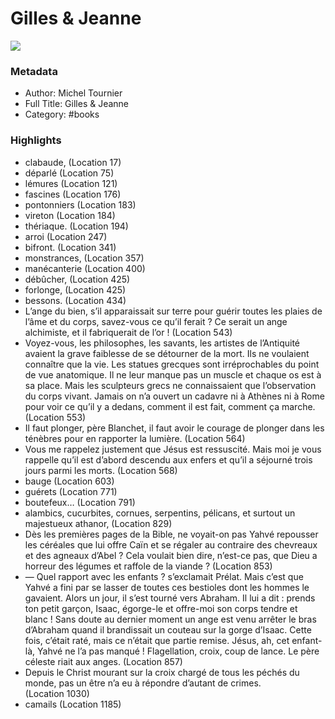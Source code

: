 # Gilles & Jeanne

![](https://readwise-assets.s3.amazonaws.com/static/images/default-book-icon-2.dae1dc4d332b.png)

### Metadata

- Author: Michel Tournier
- Full Title: Gilles & Jeanne
- Category: #books

### Highlights

- clabaude, (Location 17)
- déparlé (Location 75)
- lémures (Location 121)
- fascines (Location 176)
- pontonniers (Location 183)
- vireton (Location 184)
- thériaque. (Location 194)
- arroi (Location 247)
- bifront. (Location 341)
- monstrances, (Location 357)
- manécanterie (Location 400)
- débûcher, (Location 425)
- forlonge, (Location 425)
- bessons. (Location 434)
- L’ange du bien, s’il apparaissait sur terre pour guérir toutes les plaies de l’âme et du corps, savez-vous ce qu’il ferait ? Ce serait un ange alchimiste, et il fabriquerait de l’or ! (Location 543)
- Voyez-vous, les philosophes, les savants, les artistes de l’Antiquité avaient la grave faiblesse de se détourner de la mort. Ils ne voulaient connaître que la vie. Les statues grecques sont irréprochables du point de vue anatomique. Il ne leur manque pas un muscle et chaque os est à sa place. Mais les sculpteurs grecs ne connaissaient que l’observation du corps vivant. Jamais on n’a ouvert un cadavre ni à Athènes ni à Rome pour voir ce qu’il y a dedans, comment il est fait, comment ça marche. (Location 553)
- Il faut plonger, père Blanchet, il faut avoir le courage de plonger dans les ténèbres pour en rapporter la lumière. (Location 564)
- Vous me rappelez justement que Jésus est ressuscité. Mais moi je vous rappelle qu’il est d’abord descendu aux enfers et qu’il a séjourné trois jours parmi les morts. (Location 568)
- bauge (Location 603)
- guérets (Location 771)
- boutefeux… (Location 791)
- alambics, cucurbites, cornues, serpentins, pélicans, et surtout un majestueux athanor, (Location 829)
- Dès les premières pages de la Bible, ne voyait-on pas Yahvé repousser les céréales que lui offre Caïn et se régaler au contraire des chevreaux et des agneaux d’Abel ? Cela voulait bien dire, n’est-ce pas, que Dieu a horreur des légumes et raffole de la viande ? (Location 853)
- — Quel rapport avec les enfants ? s’exclamait Prélat. Mais c’est que Yahvé a fini par se lasser de toutes ces bestioles dont les hommes le gavaient. Alors un jour, il s’est tourné vers Abraham. Il lui a dit : prends ton petit garçon, Isaac, égorge-le et offre-moi son corps tendre et blanc ! Sans doute au dernier moment un ange est venu arrêter le bras d’Abraham quand il brandissait un couteau sur la gorge d’Isaac. Cette fois, c’était raté, mais ce n’était que partie remise. Jésus, ah, cet enfant-là, Yahvé ne l’a pas manqué ! Flagellation, croix, coup de lance. Le père céleste riait aux anges. (Location 857)
- Depuis le Christ mourant sur la croix chargé de tous les péchés du monde, pas un être n’a eu à répondre d’autant de crimes. (Location 1030)
- camails (Location 1185)
